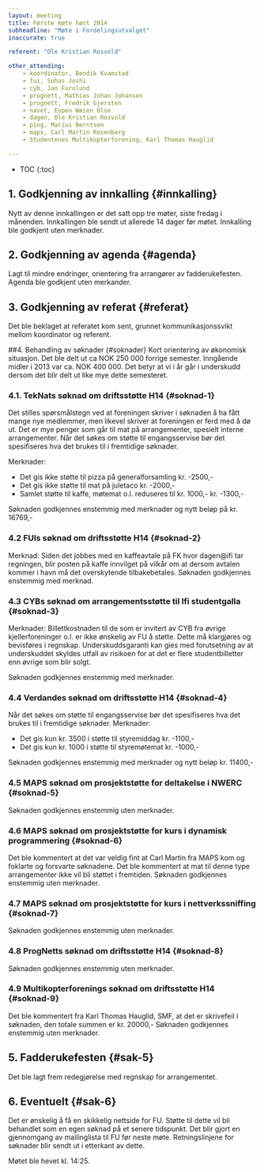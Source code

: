 ```yaml
---
layout: meeting
title: Første møte høst 2014
subheadline: "Møte i Fordelingsutvalget"
inaccurate: true

referent: "Ole Kristian Rosvold"

other_attending:
    - koordinator, Bendik Kvamstad
    - fui, Suhas Joshi
    - cyb, Jan Furulund
    - prognett, Mathias Johan Johansen
    - prognett, Fredrik Gjersten
    - navet, Espen Wøien Olse
    - dagen, Ole Kristian Rosvold
    - ping, Marius Berntsen
    - maps, Carl Martin Rosenberg
    - Studentenes Multikopterforening, Karl Thomas Hauglid

---
```


* TOC
{:toc}

## 1. Godkjenning av innkalling {#innkalling}
Nytt av denne innkallingen er det satt opp tre møter, siste fredag i månenden. Innkallingen ble sendt ut allerede 14 dager før møtet.
Innkalling ble godkjent uten merknader.

## 2. Godkjenning av agenda {#agenda}
Lagt til mindre endringer, orientering fra arrangører av fadderukefesten.
Agenda ble godkjent uten merkander.

## 3. Godkjenning av referat {#referat}
Det ble beklaget at referatet kom sent, grunnet kommunikasjonssvikt mellom koordinator og referent.

##4. Behandling av søknader {#soknader}
Kort orientering av økonomisk situasjon. Det ble delt ut ca NOK 250 000 forrige semester.
Inngående midler i 2013 var ca. NOK 400 000. Det betyr at vi i år går i underskudd dersom det blir delt ut like mye dette semesteret.

### 4.1. TekNats søknad om driftsstøtte H14 {#soknad-1}
Det stilles spørsmålstegn ved at foreningen skriver i søknaden å ha fått mange nye medlemmer, men likevel skriver at foreningen er ferd med å dø ut.
Det er mye penger som går til mat på arrangementer, spesielt interne arrangementer. Når det søkes om støtte til engangsservise bør det spesifiseres hva det brukes til i fremtidige søknader.

Merknader:
- Det gis ikke støtte til pizza på generalforsamling kr. -2500,-
- Det gis ikke støtte til mat på juletaco kr. -2000,-
- Samlet støtte til kaffe, møtemat o.l. reduseres til kr. 1000,- kr. -1300,-

Søknaden godkjennes enstemmig med merknader og nytt beløp på kr. 16769,-

### 4.2 FUIs søknad om driftsstøtte H14 {#soknad-2}
Merknad: Siden det jobbes med en kaffeavtale på FK hvor dagen@ifi tar regningen, blir posten på kaffe innvilget på vilkår om at dersom avtalen kommer i havn må det overskytende tilbakebetales.
Søknaden godkjennes enstemmig med merknad.

### 4.3 CYBs søknad om arrangementsstøtte til Ifi studentgalla {#soknad-3}
Merknader: Billettkostnaden til de som er invitert av CYB fra øvrige kjellerforeninger o.l. er ikke ønskelig av FU å støtte. Dette må klargjøres og bevisføres i regnskap.
Underskuddsgaranti kan gies med forutsetning av at underskuddet skyldes utfall av risikoen for at det er flere studentbilletter enn øvrige som blir solgt.

Søknaden godkjennes enstemmig med merknader.

### 4.4 Verdandes søknad om driftsstøtte H14 {#soknad-4}
Når det søkes om støtte til engangsservise bør det spesifiseres hva det brukes til i fremtidige søknader.
Merknader:
- Det gis kun kr. 3500 i støtte til styremiddag kr. -1100,-
- Det gis kun kr. 1000 i støtte til styremøtemat kr. -1000,-

Søknaden godkjennes enstemmig med merknader og nytt beløp kr. 11400,-

### 4.5 MAPS søknad om prosjektstøtte for deltakelse i NWERC {#soknad-5}
Søknaden godkjennes enstemmig uten merknader.

### 4.6 MAPS søknad om prosjektstøtte for kurs i dynamisk programmering {#soknad-6}
Det ble kommentert at det var veldig fint at Carl Martin fra MAPS kom og foklarte og forsvarte søknadene. Det ble kommentert at mat til denne type arrangementer ikke vil bli støttet i fremtiden.
Søknaden godkjennes enstemmig uten merknader.

### 4.7 MAPS søknad om prosjektstøtte for kurs i nettverkssniffing {#soknad-7}
Søknaden godkjennes enstemmig uten merknader.

### 4.8 ProgNetts søknad om driftsstøtte H14 {#soknad-8}
Søknaden godkjennes enstemmig uten merknader.

### 4.9 Multikopterforenings søknad om driftsstøtte H14 {#soknad-9}
Det ble kommentert fra Karl Thomas Hauglid, SMF, at det er skrivefeil i søknaden, den totale summen er kr. 20000,-
Søknaden godkjennes enstemmig uten merknader.

## 5. Fadderukefesten {#sak-5}
Det ble lagt frem redegjørelse med regnskap for arrangementet.

## 6. Eventuelt {#sak-6}
Det er ønskelig å få en skikkelig nettside for FU. Støtte til dette vil bli behandlet som en egen søknad på et senere tidspunkt.
Det blir gjort en gjennomgang av mailinglista til FU før neste møte. Retningslinjene for søknader blir sendt ut i etterkant av dette.

Møtet ble hevet kl. 14:25.
